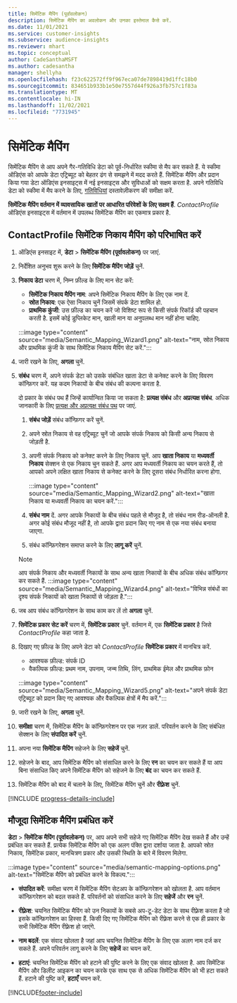 ```yaml
---
title: सिमेंटिक मैपिंग (पूर्वावलोकन)
description: सिमेंटिक मैपिंग का अवलोकन और उनका इस्तेमाल कैसे करें.
ms.date: 11/01/2021
ms.service: customer-insights
ms.subservice: audience-insights
ms.reviewer: mhart
ms.topic: conceptual
author: CadeSanthaMSFT
ms.author: cadesantha
manager: shellyha
ms.openlocfilehash: f23c622572ff9f967eca07de7898419d1ffc18b0
ms.sourcegitcommit: 834651b933b1e50e7557d44f926a3fb757c1f83a
ms.translationtype: MT
ms.contentlocale: hi-IN
ms.lasthandoff: 11/02/2021
ms.locfileid: "7731945"
---
```

# <a name="semantic-mappings"></a>सिमेंटिक मैपिंग

सिमेंटिक मैपिंग से आप अपने गैर-गतिविधि डेटा को पूर्व-निर्धारित स्कीमा से मैप कर सकते हैं. ये स्कीमा ऑडिएंस को आपके डेटा एट्रिब्यूट को बेहतर ढंग से समझने में मदद करते हैं. सिमेंटिक मैपिंग और प्रदान किया गया डेटा ऑडिएंस इनसाइट्स में नई इनसाइट्स और सुविधाओं को सक्षम करता है. अपने गतिविधि डेटा को स्कीमा में मैप करने के लिए, [गतिविधियां](activities.md) दस्तावेज़ीकरण की समीक्षा करें.

**सिमेंटिक मैपिंग वर्तमान में व्यावसायिक खातों पर आधारित परिवेशों के लिए सक्षम हैं**. *ContactProfile* ऑडिएंस इनसाइट्स में वर्तमान में उपलब्ध सिमेंटिक मैपिंग का एकमात्र प्रकार है.

## <a name="define-a-contactprofile-semantic-entity-mapping"></a>ContactProfile सिमेंटिक निकाय मैपिंग को परिभाषित करें

1. ऑडिएंस इनसाइट में, **डेटा** > **सिमेंटिक मैपिंग (पूर्वावलोकन)** पर जाएं.

1. निर्देशित अनुभव शुरू करने के लिए **सिमेंटिक मैपिंग जोड़ें** चुनें.

1. **निकाय डेटा** चरण में, निम्न फ़ील्ड के लिए मान सेट करें:

   - **सिमेंटिक निकाय मैपिंग नाम**: अपने सिमेंटिक निकाय मैपिंग के लिए एक नाम दें.
   - **स्रोत निकाय**: एक ऐसा निकाय चुनें जिसमें संपर्क डेटा शामिल हो.
   - **प्राथमिक कुंजी**: उस फ़ील्ड का चयन करें जो विशिष्ट रूप से किसी संपर्क रिकॉर्ड की पहचान करती है. इसमें कोई डुप्लिकेट मान, खाली मान या अनुपलब्ध मान नहीं होना चाहिए.

   :::image type="content" source="media/Semantic_Mapping_Wizard1.png" alt-text="नाम, स्रोत निकाय और प्राथमिक कुंजी के साथ सिमेंटिक निकाय मैपिंग सेट करें.":::

1. जारी रखने के लिए, **अगला** चुनें.

1. **संबंध** चरण में, अपने संपर्क डेटा को उसके संबंधित खाता डेटा से कनेक्ट करने के लिए विवरण कॉन्फ़िगर करें. यह कदम निकायों के बीच संबंध की कल्पना करता है.  

   दो प्रकार के संबंध पथ हैं जिन्हें कार्यान्वित किया जा सकता है: **प्रत्यक्ष संबंध** और **अप्रत्यक्ष संबंध**. अधिक जानकारी के लिए [प्रत्यक्ष और अप्रत्यक्ष संबंध पथ](relationships.md#relationship-paths) पर जाएं.

   1. **संबंध जोड़ें** संबंध कॉन्फ़िगर करें चुनें.
   1. अपने स्रोत निकाय से वह एट्रिब्यूट चुनें जो आपके संपर्क निकाय को किसी अन्य निकाय से जोड़ती है.
   1. अपनी संपर्क निकाय को कनेक्ट करने के लिए निकाय चुनें. आप **खाता निकाय** या **मध्यवर्ती निकाय** सेक्शन से एक निकाय चुन सकते हैं. अगर आप मध्यवर्ती निकाय का चयन करते हैं, तो आपको अपने लक्षित खाता निकाय से कनेक्ट करने के लिए दूसरा संबंध निर्धारित करना होगा.

      :::image type="content" source="media/Semantic_Mapping_Wizard2.png" alt-text="खाता निकाय या मध्यवर्ती निकाय का चयन करें.":::

   1. **संबंध नाम** दें. अगर आपके निकायों के बीच संबंध पहले से मौजूद है, तो संबंध नाम रीड-ऑनली है. अगर कोई संबंध मौजूद नहीं है, तो आपके द्वारा प्रदान किए गए नाम से एक नया संबंध बनाया जाएगा.
   1. संबंध कॉन्फ़िगरेशन समाप्त करने के लिए **लागू करें** चुनें.

   > [!NOTE]
   > आप संपर्क निकाय और मध्यवर्ती निकायों के साथ अन्य खाता निकायों के बीच अधिक संबंध कॉन्फ़िगर कर सकते हैं.
   >  :::image type="content" source="media/Semantic_Mapping_Wizard4.png" alt-text="विभिन्न संबंधों का दृश्य संपर्क निकायों को खाता निकायों से जोड़ता है.":::

1. जब आप संबंध कॉन्फ़िगरेशन के साथ काम कर लें तो **अगला** चुनें.

1. **सिमेंटिक प्रकार सेट करें** चरण में, **सिमेंटिक प्रकार** चुनें. वर्तमान में, एक **सिमेंटिक प्रकार** है जिसे *ContactProfile* कहा जाता है.

1. दिखाए गए फ़ील्ड के लिए अपने डेटा को *ContactProfile* **सिमेंटिक प्रकार** में मानचित्र करें.
   - आवश्यक फ़ील्ड: संपर्क ID
   - वैकल्पिक फ़ील्ड: प्रथम नाम, उपनाम, जन्म तिथि, लिंग, प्राथमिक ईमेल और प्राथमिक फ़ोन

   :::image type="content" source="media/Semantic_Mapping_Wizard5.png" alt-text="अपने संपर्क डेटा एट्रिब्यूट को प्रदान किए गए आवश्यक और वैकल्पिक क्षेत्रों में मैप करें.":::

1. जारी रखने के लिए, **अगला** चुनें.

1. **समीक्षा** चरण में, सिमेंटिक मैपिंग के कॉन्फ़िगरेशन पर एक नज़र डालें. परिवर्तन करने के लिए संबंधित सेक्शन के लिए **संपादित करें** चुनें.

1. अपना नया **सिमेंटिक मैपिंग** सहेजने के लिए **सहेजें** चुनें.

1. सहेजने के बाद, आप सिमेंटिक मैपिंग को संसाधित करने के लिए **रन** का चयन कर सकते हैं या आप बिना संसाधित किए अपने सिमेंटिक मैपिंग को सहेजने के लिए **बंद** का चयन कर सकते हैं.

1. सिमेंटिक मैपिंग को बाद में चलाने के लिए, सिमेंटिक मैपिंग चुनें और **रीफ़्रेश** चुनें.

[!INCLUDE [progress-details-include](../includes/progress-details-pane.md)]

## <a name="manage-existing-semantic-mappings"></a>मौजूदा सिमेंटिक मैपिंग प्रबंधित करें

**डेटा** > **सिमेंटिक मैपिंग (पूर्वावलोकन)** पर, आप अपने सभी सहेजे गए सिमेंटिक मैपिंग देख सकते हैं और उन्हें प्रबंधित कर सकते हैं. प्रत्येक सिमेंटिक मैपिंग को एक अलग पंक्ति द्वारा दर्शाया जाता है. आपको स्रोत निकाय, सिमेंटिक प्रकार, मानचित्रण प्रकार और उसकी स्थिति के बारे में विवरण मिलेगा.

:::image type="content" source="media/semantic-mapping-options.png" alt-text="सिमेंटिक मैपिंग को प्रबंधित करने के विकल्प.":::

- **संपादित करें**: समीक्षा चरण में सिमेंटिक मैपिंग सेटअप के कॉन्फ़िगरेशन को खोलता है. आप वर्तमान कॉन्फ़िगरेशन को बदल सकते हैं. परिवर्तनों को संसाधित करने के लिए **सहेजें** और **रन** चुनें.

- **रीफ़्रेश**: चयनित सिमेंटिक मैपिंग को उन निकायों के सबसे अप-टू-डेट डेटा के साथ रीफ़्रेश करता है जो इसके कॉन्फ़िगरेशन का हिस्सा हैं. किसी दिए गए सिमेंटिक मैपिंग को रीफ़्रेश करने से एक ही प्रकार के सभी सिमेंटिक मैपिंग रीफ़्रेश हो जाएंगे.

- **नाम बदलें**: एक संवाद खोलता है जहां आप चयनित सिमेंटिक मैपिंग के लिए एक अलग नाम दर्ज कर सकते हैं. अपने परिवर्तन लागू करने के लिए **सहेजें** का चयन करें.

- **हटाएं**: चयनित सिमेंटिक मैपिंग को हटाने की पुष्टि करने के लिए एक संवाद खोलता है. आप सिमेंटिक मैपिंग और डिलीट आइकन का चयन करके एक साथ एक से अधिक सिमेंटिक मैपिंग को भी हटा सकते हैं. हटाने की पुष्टि करें, **हटाएँ** चयन करें.


[!INCLUDE[footer-include](../includes/footer-banner.md)]

